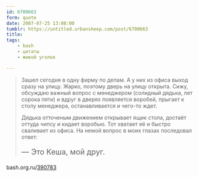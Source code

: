 ```yaml
---
id: 6700663
form: quote
date: 2007-07-25 13:08:00
tumblr: https://untitled.urbansheep.com/post/6700663
title: 
tags:
    - bash
    - цитаты
    - живой уголок

---
```


<blockquote>
<p>Зашел сегодня в одну фирму по делам. А у них из офиса выход сразу на улицу. Жарко, поэтому дверь на улицу открыта. Сижу, обсуждаю важный вопрос с менеджером (солидный дядька, лет сорока пяти) и вдруг в дверях появляется воробей, прыгает к столу менеджера, останавливается и чего-то ждет.</p>

<p>Дядька отточеным движением открывает ящик стола, достаёт оттуда чипсу и кидает воробью. Тот хватает её и быстро сваливает из офиса. На немой вопрос в моих глазах последовал ответ:</p>

<p style="font-size:1.4em;">—&nbsp;Это Кеша, мой друг.</p>
</blockquote>

bash.org.ru/<a href="http://bash.org.ru/quote/390783">390783</a>
